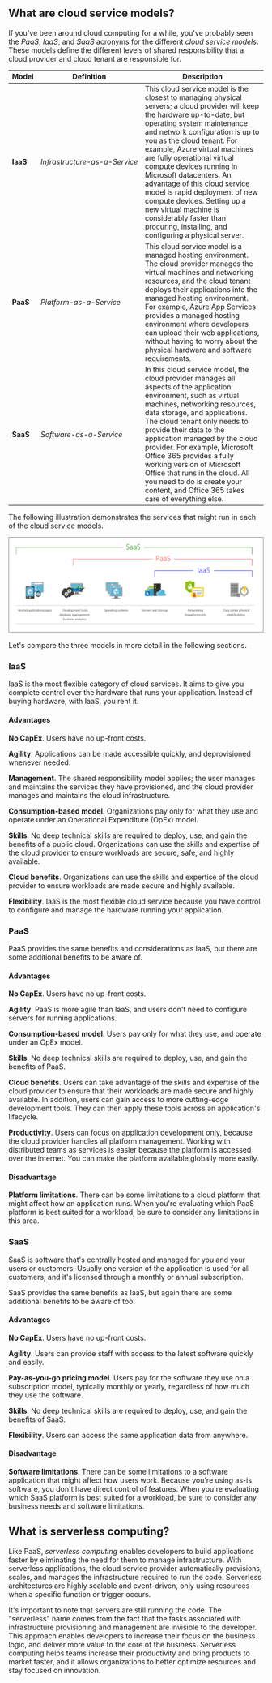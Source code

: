 ## What are cloud service models?

If you've been around cloud computing for a while, you've probably seen the *PaaS*, *IaaS*, and *SaaS* acronyms for the different *cloud service models*. These models define the different levels of shared responsibility that a cloud provider and cloud tenant are responsible for.

| Model | Definition | Description |
| --- | --- | --- |
| **IaaS** | <nobr>*Infrastructure-as-a-Service*</nobr> | This cloud service model is the closest to managing physical servers; a cloud provider will keep the hardware up-to-date, but operating system maintenance and network configuration is up to you as the cloud tenant. For example, Azure virtual machines are fully operational virtual compute devices running in Microsoft datacenters. An advantage of this cloud service model is rapid deployment of new compute devices. Setting up a new virtual machine is considerably faster than procuring, installing, and configuring a physical server. |
| **PaaS** | <nobr>*Platform-as-a-Service*</nobr> | This cloud service model is a managed hosting environment. The cloud provider manages the virtual machines and networking resources, and the cloud tenant deploys their applications into the managed hosting environment. For example, Azure App Services provides a managed hosting environment where developers can upload their web applications, without having to worry about the physical hardware and software requirements. |
| **SaaS** | <nobr>*Software-as-a-Service*</nobr> | In this cloud service model, the cloud provider manages all aspects of the application environment, such as virtual machines, networking resources, data storage, and applications. The cloud tenant only needs to provide their data to the application managed by the cloud provider. For example, Microsoft Office 365 provides a fully working version of Microsoft Office that runs in the cloud. All you need to do is create your content, and Office 365 takes care of everything else. |

The following illustration demonstrates the services that might run in each of the cloud service models.

[![Diagram of services separated by cloud service models.](../media/iaas-paas-saas.png)](../media/iaas-paas-saas-expanded.png#lightbox)

Let's compare the three models in more detail in the following sections.

### IaaS

IaaS is the most flexible category of cloud services. It aims to give you complete control over the hardware that runs your application. Instead of buying hardware, with IaaS, you rent it.

#### Advantages

**No CapEx**. Users have no up-front costs.

**Agility**. Applications can be made accessible quickly, and deprovisioned whenever needed.

**Management**. The shared responsibility model applies; the user manages and maintains the services they have provisioned, and the cloud provider manages and maintains the cloud infrastructure.

**Consumption-based model**. Organizations pay only for what they use and operate under an Operational Expenditure (OpEx) model.

**Skills**. No deep technical skills are required to deploy, use, and gain the benefits of a public cloud. Organizations can use the skills and expertise of the cloud provider to ensure workloads are secure, safe, and highly available.

**Cloud benefits**. Organizations can use the skills and expertise of the cloud provider to ensure workloads are made secure and highly available.

**Flexibility**. IaaS is the most flexible cloud service because you have control to configure and manage the hardware running your application.

### PaaS

PaaS provides the same benefits and considerations as IaaS, but there are some additional benefits to be aware of.

#### Advantages

**No CapEx**. Users have no up-front costs.

**Agility**. PaaS is more agile than IaaS, and users don't need to configure servers for running applications.

**Consumption-based model**. Users pay only for what they use, and operate under an OpEx model.

**Skills**. No deep technical skills are required to deploy, use, and gain the benefits of PaaS.

**Cloud benefits**. Users can take advantage of the skills and expertise of the cloud provider to ensure that their workloads are made secure and highly available. In addition, users can gain access to more cutting-edge development tools. They can then apply these tools across an application's lifecycle.

**Productivity**. Users can focus on application development only, because the cloud provider handles all platform management. Working with distributed teams as services is easier because the platform is accessed over the internet. You can make the platform available globally more easily.

#### Disadvantage

**Platform limitations**. There can be some limitations to a cloud platform that might affect how an application runs. When you're evaluating which PaaS platform is best suited for a workload, be sure to consider any limitations in this area.

### SaaS

SaaS is software that's centrally hosted and managed for you and your users or customers. Usually one version of the application is used for all customers, and it's licensed through a monthly or annual subscription.

SaaS provides the same benefits as IaaS, but again there are some additional benefits to be aware of too.

#### Advantages

**No CapEx**. Users have no up-front costs.

**Agility**. Users can provide staff with access to the latest software quickly and easily.

**Pay-as-you-go pricing model**. Users pay for the software they use on a subscription model, typically monthly or yearly, regardless of how much they use the software.

**Skills**. No deep technical skills are required to deploy, use, and gain the benefits of SaaS.

**Flexibility**. Users can access the same application data from anywhere.

#### Disadvantage

**Software limitations**. There can be some limitations to a software application that might affect how users work. Because you're using as-is software, you don't have direct control of features. When you're evaluating which SaaS platform is best suited for a workload, be sure to consider any business needs and software limitations.

## What is serverless computing?

Like PaaS, *serverless computing* enables developers to build applications faster by eliminating the need for them to manage infrastructure. With serverless applications, the cloud service provider automatically provisions, scales, and manages the infrastructure required to run the code. Serverless architectures are highly scalable and event-driven, only using resources when a specific function or trigger occurs.

It's important to note that servers are still running the code. The "serverless" name comes from the fact that the tasks associated with infrastructure provisioning and management are invisible to the developer. This approach enables developers to increase their focus on the business logic, and deliver more value to the core of the business. Serverless computing helps teams increase their productivity and bring products to market faster, and it allows organizations to better optimize resources and stay focused on innovation.
